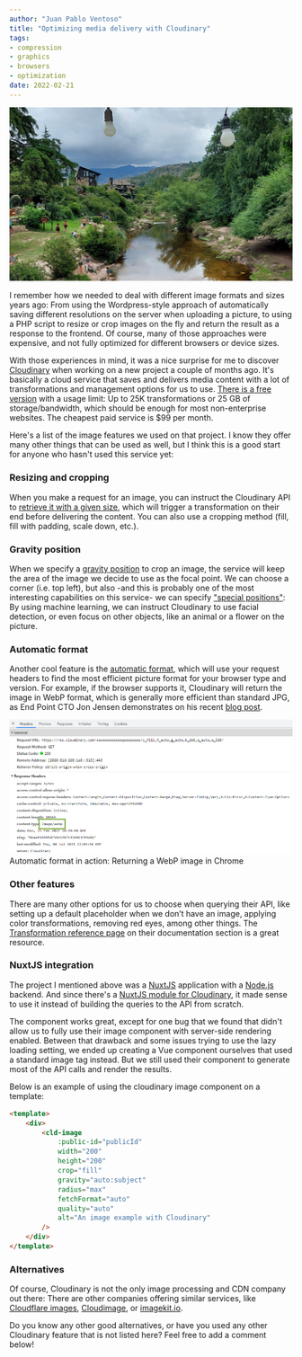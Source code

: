 ```yaml
---
author: "Juan Pablo Ventoso"
title: "Optimizing media delivery with Cloudinary"
tags:
- compression
- graphics
- browsers
- optimization
date: 2022-02-21
---
```


![Mountain and clouds](/2022/02/optimizing-image-delivery-with-cloudinary/la-cumbrecita-202201.jpg)

<!-- Photo by Juan Pablo Ventoso -->

I remember how we needed to deal with different image formats and sizes years ago: From using the Wordpress-style approach of automatically saving different resolutions on the server when uploading a picture, to using a PHP script to resize or crop images on the fly and return the result as a response to the frontend. Of course, many of those approaches were expensive, and not fully optimized for different browsers or device sizes.

With those experiences in mind, it was a nice surprise for me to discover [Cloudinary](https://cloudinary.com/) when working on a new project a couple of months ago. It's basically a cloud service that saves and delivers media content with a lot of transformations and management options for us to use. [There is a free version](https://cloudinary.com/pricing) with a usage limit: Up to 25K transformations or 25 GB of storage/bandwidth, which should be enough for most non-enterprise websites. The cheapest paid service is $99 per month.

Here's a list of the image features we used on that project. I know they offer many other things that can be used as well, but I think this is a good start for anyone who hasn't used this service yet:

### Resizing and cropping

When you make a request for an image, you can instruct the Cloudinary API to [retrieve it with a given size](https://cloudinary.com/documentation/resizing_and_cropping), which will trigger a transformation on their end before delivering the content. You can also use a cropping method (fill, fill with padding, scale down, etc.).

### Gravity position

When we specify a [gravity position](https://cloudinary.com/documentation/resizing_and_cropping#control_gravity) to crop an image, the service will keep the area of the image we decide to use as the focal point. We can choose a corner (i.e. top left), but also -and this is probably one of the most interesting capabilities on this service- we can specify ["special positions"](https://cloudinary.com/documentation/transformation_reference#g_special_position): By using machine learning, we can instruct Cloudinary to use facial detection, or even focus on other objects, like an animal or a flower on the picture.

### Automatic format

Another cool feature is the [automatic format](https://cloudinary.com/documentation/transformation_reference#f_auto), which will use your request headers to find the most efficient picture format for your browser type and version. For example, if the browser supports it, Cloudinary will return the image in WebP format, which is generally more efficient than standard JPG, as End Point CTO Jon Jensen demonstrates on his recent [blog post](https://www.endpointdev.com/blog/2022/02/webp-heif-avif-jpegxl/).

![Automatic format in action: Returning a WebP image in Chrome](/2022/02/optimizing-image-delivery-with-cloudinary/image-response.jpg)<br>
Automatic format in action: Returning a WebP image in Chrome

### Other features

There are many other options for us to choose when querying their API, like setting up a default placeholder when we don’t have an image, applying color transformations, removing red eyes, among other things. The [Transformation reference page](https://cloudinary.com/documentation/transformation_reference) on their documentation section is a great resource.

### NuxtJS integration

The project I mentioned above was a [NuxtJS](https://nuxtjs.org/) application with a [Node.js](https://nodejs.org/) backend. And since there's a [NuxtJS module for Cloudinary](https://cloudinary.nuxtjs.org/), it made sense to use it instead of building the queries to the API from scratch.

The component works great, except for one bug that we found that didn't allow us to fully use their image component with server-side rendering enabled. Between that drawback and some issues trying to use the lazy loading setting, we ended up creating a Vue component ourselves that used a standard image tag instead. But we still used their component to generate most of the API calls and render the results.

Below is an example of using the cloudinary image component on a template:

```html
<template>
	<div>
		<cld-image
			:public-id="publicId"
			width="200"
			height="200"
			crop="fill"
			gravity="auto:subject"
			radius="max"
			fetchFormat="auto"
			quality="auto"
			alt="An image example with Cloudinary"
		/>
	</div>
</template>
```

### Alternatives

Of course, Cloudinary is not the only image processing and CDN company out there: There are other companies offering similar services, like [Cloudflare images](https://www.cloudflare.com/products/cloudflare-images/), [Cloudimage](https://www.cloudimage.io/), or [imagekit.io](https://imagekit.io/).

Do you know any other good alternatives, or have you used any other Cloudinary feature that is not listed here? Feel free to add a comment below!